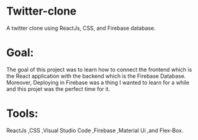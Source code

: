 # Twitter-clone
A twitter clone using ReactJs, CSS, and Firebase database.

# Goal:
The goal of this project was to learn how to connect the frontend which is the React application with the backend which is the Firebase Database. 
Moreover, Deploying in Firebase was a thing I wanted to learn for a while and this projet was the perfect time for it.

# Tools:
ReactJs ,CSS ,Visual Studio Code ,Firebase ,Material Ui ,and Flex-Box.
